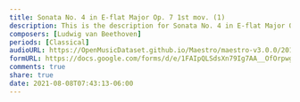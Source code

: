 ```yaml
---
title: Sonata No. 4 in E-flat Major Op. 7 1st mov. (1)
description: This is the description for Sonata No. 4 in E-flat Major Op. 7 1st mov. by Ludwig van Beethoven
composers: [Ludwig van Beethoven]
periods: [Classical]
audioURL: https://OpenMusicDataset.github.io/Maestro/maestro-v3.0.0/2013/ORIG-MIDI_01_7_6_13_Group__MID--AUDIO_01_R1_2013_wav--2.midi
formURL: https://docs.google.com/forms/d/e/1FAIpQLSdsXn79Ig7AA__OfOrpwgaMnmRRyGGZ24vpSp-BNnBOJKH3Ew/viewform
comments: true
share: true
date: 2021-08-08T07:43:13-06:00
---
```

